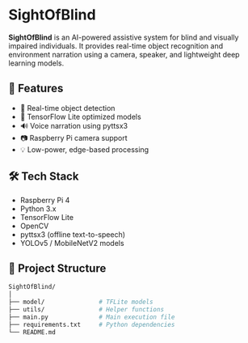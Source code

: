 # SightOfBlind

**SightOfBlind** is an AI-powered assistive system for blind and visually impaired individuals. It provides real-time object recognition and environment narration using a camera, speaker, and lightweight deep learning models.

## 🚀 Features

- 🎯 Real-time object detection
- 🧠 TensorFlow Lite optimized models
- 🔊 Voice narration using pyttsx3
- 📷 Raspberry Pi camera support
- 💡 Low-power, edge-based processing

## 🛠️ Tech Stack

- Raspberry Pi 4
- Python 3.x
- TensorFlow Lite
- OpenCV
- pyttsx3 (offline text-to-speech)
- YOLOv5 / MobileNetV2 models

## 📁 Project Structure

```bash
SightOfBlind/
│
├── model/               # TFLite models
├── utils/               # Helper functions
├── main.py              # Main execution file
├── requirements.txt     # Python dependencies
└── README.md
